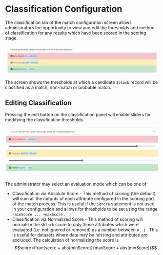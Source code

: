 # Classification Configuration

The classification tab of the match configuration screen allows administrators the opportunity to view and edit the thresholds and method of classification for any results which have been scored in the scoring stage.

![](<../../../.gitbook/assets/image (454) (1).png>)

The screen shows the thresholds at which a candidate `$block` record will be classified as a match, non-match or probable match.

## Editing Classification

Pressing the edit button on the classification panel will enable sliders for modifying the classification thresholds.

![](<../../../.gitbook/assets/image (443) (1).png>)

The administrator may select an evaluation mode which can be one of:

* Classification via Absolute Score - This method of scoring (the default) will sum all the outputs of each attribute configured in the scoring part of the match process. This is useful if the `ignore` statement is not used in your configuration and allows for thresholds to be set using the range `-minScore ... +maxScore` .
* Classification via Normalized Score - This method of scoring will normalize the `$block` score to only those attributes which were evaluated (i.e. not ignored or removed) as a number between `0..1` . This is useful for datasets where data may be missing and attributes are excluded. The calculation of normalizing the score is $$score=\frac{score + abs(minScore)}{maxScore + abs(minScore)}$$
